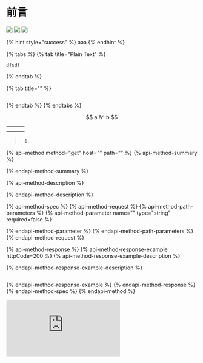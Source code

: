 # 前言

![](https://img.shields.io/badge/Language-Golang-brightred.svg) ![](https://img.shields.io/badge/学习方式-在线阅读-brightgreen.svg) ![](https://img.shields.io/github/stars/coredumptoday/gopherhole.svg)

{% hint style="success" %}
aaa
{% endhint %}

{% tabs %}
{% tab title="Plain Text" %}
```text
dfsdf
```
{% endtab %}

{% tab title="" %}
```text

```
{% endtab %}
{% endtabs %}

$$
a &^ b
$$

|  |  |  |
| :---: | :---: | :---: |
|  |  |  |
|  |  |  |

> 1.

{% api-method method="get" host="" path="" %}
{% api-method-summary %}

{% endapi-method-summary %}

{% api-method-description %}

{% endapi-method-description %}

{% api-method-spec %}
{% api-method-request %}
{% api-method-path-parameters %}
{% api-method-parameter name="" type="string" required=false %}

{% endapi-method-parameter %}
{% endapi-method-path-parameters %}
{% endapi-method-request %}

{% api-method-response %}
{% api-method-response-example httpCode=200 %}
{% api-method-response-example-description %}

{% endapi-method-response-example-description %}

```text

```
{% endapi-method-response-example %}
{% endapi-method-response %}
{% endapi-method-spec %}
{% endapi-method %}

![](https://ghbtns.com/github-btn.html?user=coredumptoday&repo=gopherhole&type=star&count=true)

